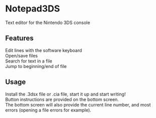 # Notepad3DS
Text editor for the Nintendo 3DS console  

## Features
Edit lines with the software keyboard  
Open/save files  
Search for text in a file  
Jump to beginning/end of file  

## Usage
Install the .3dsx file or .cia file, start it up and start writing!  
Button instructions are provided on the bottom screen.  
The bottom screen will also provide the current line number, and most errors (opening a file errors for example).  

